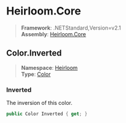 # Heirloom.Core

> **Framework**: .NETStandard,Version=v2.1  
> **Assembly**: [Heirloom.Core][0]  

## Color.Inverted

> **Namespace**: [Heirloom][0]  
> **Type**: [Color][1]  

### Inverted

The inversion of this color.

```cs
public Color Inverted { get; }
```

[0]: ../../../Heirloom.Core.md
[1]: ../Color.md
